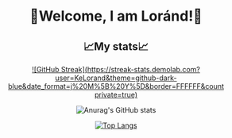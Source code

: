 <h1 align="center">👋Welcome, I am Loránd!👋</h1>
<h2 align="center">📈My stats📈</h2>

<div align="center">

[![GitHub Streak](https://streak-stats.demolab.com?user=KeLorand&theme=github-dark-blue&date_format=j%20M%5B%20Y%5D&border=FFFFFF&count private=true)](https://git.io/streak-stats)

![Anurag's GitHub stats](https://github-readme-stats.vercel.app/api?username=KeLorand&show_icons=true&count_private=true&theme=transparent)

[![Top Langs](https://github-readme-stats.vercel.app/api/top-langs/?username=KeLorand&layout=compact&theme=transparent&count_private=true)](https://github.com/anuraghazra/github-readme-stats)
</div>
